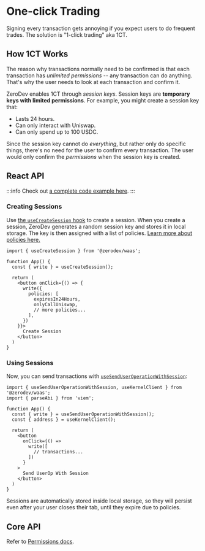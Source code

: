 # One-click Trading

Signing every transaction gets annoying if you expect users to do frequent trades.  The solution is "1-click trading" aka 1CT.

## How 1CT Works

The reason why transactions normally need to be confirmed is that each transaction has *unlimited permissions* -- any transaction can do anything.  That's why the user needs to look at each transaction and confirm it.

ZeroDev enables 1CT through *session keys*.  Session keys are **temporary keys with limited permissions**.  For example, you might create a session key that:

- Lasts 24 hours.
- Can only interact with Uniswap.
- Can only spend up to 100 USDC.

Since the session key cannot do *everything*, but rather only do specific things, there's no need for the user to confirm every transaction.  The user would only confirm the *permissions* when the session key is created.

## React API

:::info
Check out [a complete code example here](https://github.com/zerodevapp/waas-examples/tree/main/session-keys).
:::

### Creating Sessions

Use [the `useCreateSession` hook](/react/use-create-session) to create a session.  When you create a session, ZeroDev generates a random session key and stores it in local storage.  The key is then assigned with a list of policies.  [Learn more about policies here.](/smart-wallet/permissions/intro)

```tsx
import { useCreateSession } from '@zerodev/waas';
 
function App() {
  const { write } = useCreateSession();
  
  return (
    <button onClick={() => {
      write({
        policies: [
          expiresIn24Hours,
          onlyCallUniswap,
          // more policies...
        ],
      })
    }}>
      Create Session
    </button>
  )
}
```

### Using Sessions

Now, you can send transactions with [`useSendUserOperationWithSession`](/react/use-send-useroperation-with-session):

```tsx
import { useSendUserOperationWithSession, useKernelClient } from '@zerodev/waas';
import { parseAbi } from 'viem';
 
function App() {
  const { write } = useSendUserOperationWithSession();
  const { address } = useKernelClient();
 
  return (
    <button 
      onClick={() =>
        write([
          // transactions...
        ])
      }
    >
      Send UserOp With Session
    </button>
  )
}
```

Sessions are automatically stored inside local storage, so they will persist even after your user closes their tab, until they expire due to policies.

## Core API

Refer to [Permissions docs](/smart-wallet/permissions/intro).